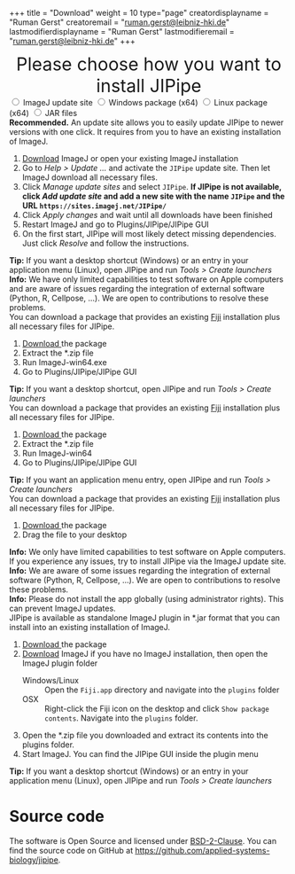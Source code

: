 +++
title = "Download"
weight = 10
type="page"
creatordisplayname = "Ruman Gerst"
creatoremail = "ruman.gerst@leibniz-hki.de"
lastmodifierdisplayname = "Ruman Gerst"
lastmodifieremail = "ruman.gerst@leibniz-hki.de"
+++

<center style="font-size: 2rem;">
Please choose how you want to install JIPipe
</center>

<div class="download-panel">
  <div class="download-panel-selection">
      <input type="radio" value="download-via-update-site" id="download-via-update-site" name="download-options"/>
      <label for="download-via-update-site"> <i class="fa fa-windows"></i> <i class="fa fa-linux"></i> <i class="fa fa-apple"></i> ImageJ update site</label>
      <input type="radio" value="download-windows-package" id="download-windows-package" name="download-options"/>
      <label for="download-windows-package"> <i class="fa fa-windows"></i> Windows package (x64)</label>
      <input type="radio" value="download-linux-package" id="download-linux-package" name="download-options"/>
      <label for="download-linux-package"> <i class="fa fa-linux"></i> Linux package (x64)</label>
      <!--<input type="radio" value="download-osx-package" id="download-osx-package" name="download-options"/>
      <label for="download-osx-package"> <i class="fa fa-apple"></i> MacOS package (beta)</label>-->
      <input type="radio" value="download-jar" id="download-jar" name="download-options"/>
      <label for="download-jar"> <i class="fa fa-windows"></i> <i class="fa fa-linux"></i> <i class="fa fa-apple"></i> JAR files</label>
    </form>
  </div>
  <div class="download-panel-content" id="download-via-update-site-content">
    <strong>Recommended.</strong> An update site allows you to easily update JIPipe to newer versions with one click. It requires from you to have an existing installation of ImageJ.
    <ol>
      <li><a href="https://fiji.sc/" target="_blank">Download</a> ImageJ or open your existing ImageJ installation</li>
      <li>Go to <i>Help &gt; Update ...</i> and activate the <code>JIPipe</code> update site. Then let ImageJ download all necessary files.</li>
      <li>Click <i>Manage update sites</i> and select <code>JIPipe</code>. <strong>If JIPipe is not available, click <i>Add update site</i> and add a new site with the name <code>JIPipe</code> and the URL <code>https://sites.imagej.net/JIPipe/</code></strong></li>
      <li>Click <i>Apply changes</i> and wait until all downloads have been finished
      <li>Restart ImageJ and go to Plugins/JIPipe/JIPipe GUI</li>
      <li>On the first start, JIPipe will most likely detect missing dependencies. Just click <i>Resolve</i> and follow the instructions.</li>
    </ol>
    <strong><i class="fa fa-windows"></i> <i class="fa fa-linux"></i> Tip:</strong> If you want a desktop shortcut (Windows) or an entry in your application menu (Linux), open JIPipe and run <i>Tools &gt; Create launchers</i><br/>
    <strong><i class="fa fa-apple"></i> Info:</strong> We have only limited capabilities to test software on Apple computers and are aware of issues regarding the integration of external software (Python, R, Cellpose, ...). We are open to contributions to resolve these problems.<br/>
  </div>
  <div class="download-panel-content" id="download-windows-package-content">
    You can download a package that provides an existing <a href="https://fiji.sc/" target="_blank">Fiji</a> installation plus all necessary files for JIPipe.
    <ol>
      <li><a class="btn btn-default" type="button" href="https://github.com/applied-systems-biology/jipipe/releases/download/v1.73.0/jipipe-full-1.72.0-win.zip"> <i class="fa fa-download"></i> Download </a> the package</li>
      <li>Extract the *.zip file</li>
      <li>Run ImageJ-win64.exe</li>
      <li>Go to Plugins/JIPipe/JIPipe GUI</li>
    </ol>
    <strong>Tip:</strong> If you want a desktop shortcut, open JIPipe and run <i>Tools &gt; Create launchers</i>
  </div>
  <div class="download-panel-content" id="download-linux-package-content">
    You can download a package that provides an existing <a href="https://fiji.sc/" target="_blank">Fiji</a> installation plus all necessary files for JIPipe.
    <ol>
      <li><a class="btn btn-default" type="button" href="https://github.com/applied-systems-biology/jipipe/releases/download/v1.73.0/jipipe-full-1.72.0-linux.zip"> <i class="fa fa-download"></i> Download </a> the package</li>
      <li>Extract the *.zip file</li>
      <li>Run ImageJ-win64</li>
      <li>Go to Plugins/JIPipe/JIPipe GUI</li>
    </ol>
    <strong>Tip:</strong> If you want an application menu entry, open JIPipe and run <i>Tools &gt; Create launchers</i>
  </div>
  <div class="download-panel-content" id="download-osx-package-content">
    You can download a package that provides an existing <a href="https://fiji.sc/" target="_blank">Fiji</a> installation plus all necessary files for JIPipe.
    <ol>
      <li><a class="btn btn-default" type="button" href="https://github.com/applied-systems-biology/jipipe/releases/download/v1.72.0/jipipe-full-1.72.0-macos.zip"> <i class="fa fa-download"></i> Download </a> the package</li>
      <li>Drag the file to your desktop</li>
    </ol>
    <strong><i class="fa fa-warning"></i> Info:</strong> We only have limited capabilities to test software on Apple computers. If you experience any issues, try to install JIPipe via the ImageJ update site.</i><br/>
    <strong><i class="fa fa-warning"></i> Info:</strong> We are aware of some issues regarding the integration of external software (Python, R, Cellpose, ...). We are open to contributions to resolve these problems.</i><br/>
    <strong><i class="fa fa-info"></i> Info:</strong> Please do not install the app globally (using administrator rights). This can prevent ImageJ updates.</i><br/>
  </div>
  <div class="download-panel-content" id="download-jar-content">
    JIPipe is available as standalone ImageJ plugin in *.jar format that you can install into an existing installation of ImageJ.
    <ol>
      <li><a class="btn btn-default" type="button" href="https://github.com/applied-systems-biology/jipipe/releases/download/v1.72.0/JIPipe-1.72.0.zip"> <i class="fa fa-download"></i> Download </a> the package</li>
      <li><a href="https://fiji.sc/" target="_blank">Download</a> ImageJ if you have no ImageJ installation, then open the ImageJ plugin folder</li>
      <dl>
        <dt><i class="fa fa-windows"></i> <i class="fa fa-linux"></i> Windows/Linux</dt>
        <dd>Open the <code>Fiji.app</code> directory and navigate into the <code>plugins</code> folder</dd>
        <dt><i class="fa fa-apple"></i> OSX</dt>
        <dd>Right-click the Fiji icon on the desktop and click <code>Show package contents</code>. Navigate into the <code>plugins</code> folder.</dd>
      </dl>
      <li>Open the *.zip file you downloaded and extract its contents into the plugins folder.</li>
      <li>Start ImageJ. You can find the JIPipe GUI inside the plugin menu</li>
    </ol>
    <strong><i class="fa fa-windows"></i> <i class="fa fa-linux"></i> Tip:</strong> If you want a desktop shortcut (Windows) or an entry in your application menu (Linux), open JIPipe and run <i>Tools &gt; Create launchers</i>
  </div>
</div>


# Source code

The software is Open Source and licensed under [BSD-2-Clause](https://opensource.org/licenses/BSD-2-Clause).
You can find the source code on GitHub at https://github.com/applied-systems-biology/jipipe.


<script type="text/javascript">
// Download page menus
$(".download-panel-content").css("display", "none");
$('input:radio[name="download-options"]').change(function(){
  $(".download-panel-content").css("display", "none");
  $("#" + $(this).val() + "-content").css("display", "block");
});
$('input:radio[value="download-via-update-site"]').change();
$('input:radio[value="download-via-update-site"]').prop("checked", true);
</script>
